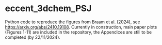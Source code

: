 # eccent_3dchem_PSJ
Python code to reproduce the figures from Braam et al. (2024), see https://arxiv.org/abs/2410.19108.
Currently in construction, main paper plots (Figures 1-11) are included in the repository, the Appendices are still to be completed (by 22/11/2024).
